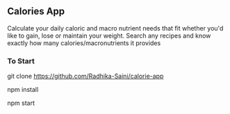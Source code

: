 ## Calories App

Calculate your daily caloric and macro nutrient needs that fit whether you'd like to gain, lose or maintain your weight. Search any recipes and know exactly how many calories/macronutrients it provides 

### To Start
git clone https://github.com/Radhika-Saini/calorie-app

npm install

npm start

